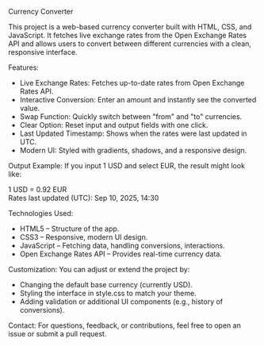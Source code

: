 Currency Converter

This project is a web-based currency converter built with HTML, CSS, and JavaScript. It fetches live exchange rates from the Open Exchange Rates API
and allows users to convert between different currencies with a clean, responsive interface.

Features:

- Live Exchange Rates: Fetches up-to-date rates from Open Exchange Rates API.
- Interactive Conversion: Enter an amount and instantly see the converted value.
- Swap Function: Quickly switch between "from" and "to" currencies.
- Clear Option: Reset input and output fields with one click.
- Last Updated Timestamp: Shows when the rates were last updated in UTC.
- Modern UI: Styled with gradients, shadows, and a responsive design.

Output Example:
If you input 1 USD and select EUR, the result might look like:

1 USD = 0.92 EUR  
Rates last updated (UTC): Sep 10, 2025, 14:30  


Technologies Used:
- HTML5 – Structure of the app.
- CSS3 – Responsive, modern UI design.
- JavaScript – Fetching data, handling conversions, interactions.
- Open Exchange Rates API – Provides real-time currency data.


Customization:
You can adjust or extend the project by:
- Changing the default base currency (currently USD).
- Styling the interface in style.css to match your theme.
- Adding validation or additional UI components (e.g., history of conversions).

Contact:
For questions, feedback, or contributions, feel free to open an issue or submit a pull request.
